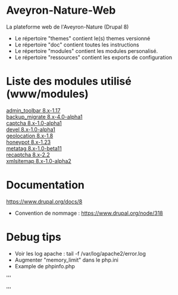 # Aveyron-Nature-Web
La plateforme web de l'Aveyron-Nature (Drupal 8)

- Le répertoire "themes" contient le(s) themes versionné
- Le répertoire "doc" contient toutes les instructions
- Le répertoire "modules" contient les modules personalisé.
- Le répertoire "ressources" contient les exports de configuration

# Liste des modules utilisé (www/modules)

[admin_toolbar 8.x-1.17](https://ftp.drupal.org/files/projects/admin_toolbar-8.x-1.17.zip)  
[backup_migrate 8.x-4.0-alpha1](https://ftp.drupal.org/files/projects/backup_migrate-8.x-4.0-alpha1.zip)  
[captcha 8.x-1.0-alpha1](https://ftp.drupal.org/files/projects/captcha-8.x-1.0-alpha1.zip)  
[devel 8.x-1.0-alpha1](https://ftp.drupal.org/files/projects/devel-8.x-1.0-alpha1.zip)  
[geolocation 8.x-1.8](https://ftp.drupal.org/files/projects/geolocation-8.x-1.8.zip)  
[honeypot 8.x-1.23](https://ftp.drupal.org/files/projects/honeypot-8.x-1.23.zip)  
[metatag 8.x-1.0-beta11](https://ftp.drupal.org/files/projects/metatag-8.x-1.0-beta11.zip)  
[recaptcha 8.x-2.2](https://ftp.drupal.org/files/projects/recaptcha-8.x-2.2.zip)  
[xmlsitemap 8.x-1.0-alpha2](https://ftp.drupal.org/files/projects/xmlsitemap-8.x-1.0-alpha2.zip)  

# Documentation 
https://www.drupal.org/docs/8

  - Convention de nommage : https://www.drupal.org/node/318

# Debug tips

   - Voir les log apache : tail -f /var/log/apache2/error.log
   - Augmenter "memory_limit" dans le php.ini
   - Example de phpinfo.php 

'''
<?php

// Affiche toutes les informations, comme le ferait INFO_ALL
phpinfo();

// Affiche uniquement le module d'information.
// phpinfo(8) fournirait les mêmes informations.
phpinfo(INFO_MODULES);

?>
'''



